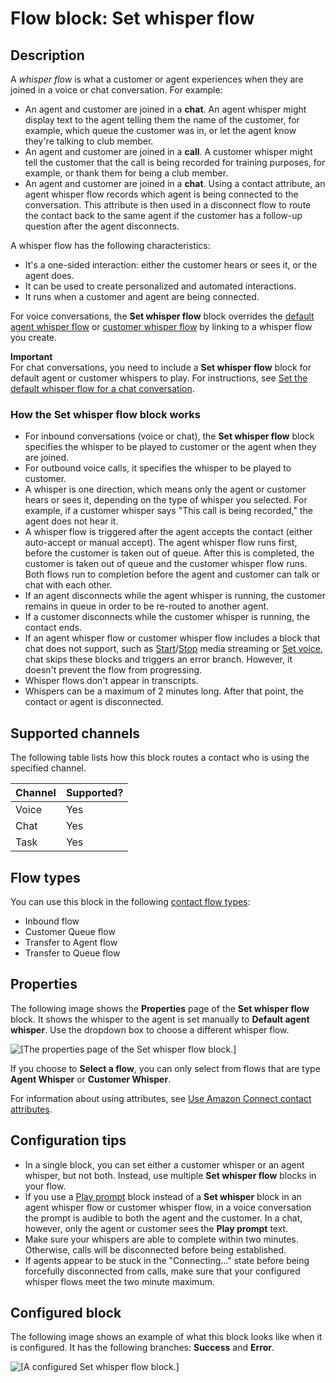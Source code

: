 # Flow block: Set whisper flow<a name="set-whisper-flow"></a>

## Description<a name="set-whisper-description"></a>

A *whisper flow* is what a customer or agent experiences when they are joined in a voice or chat conversation\. For example:
+ An agent and customer are joined in a **chat**\. An agent whisper might display text to the agent telling them the name of the customer, for example, which queue the customer was in, or let the agent know they're talking to club member\.
+ An agent and customer are joined in a **call**\. A customer whisper might tell the customer that the call is being recorded for training purposes, for example, or thank them for being a club member\.
+ An agent and customer are joined in a **chat**\. Using a contact attribute, an agent whisper flow records which agent is being connected to the conversation\. This attribute is then used in a disconnect flow to route the contact back to the same agent if the customer has a follow\-up question after the agent disconnects\.

A whisper flow has the following characteristics:
+ It's a one\-sided interaction: either the customer hears or sees it, or the agent does\.
+ It can be used to create personalized and automated interactions\.
+ It runs when a customer and agent are being connected\.

For voice conversations, the **Set whisper flow** block overrides the [default agent whisper flow](default-agent-whisper.md) or [customer whisper flow](default-customer-whisper.md) by linking to a whisper flow you create\.

**Important**  
For chat conversations, you need to include a **Set whisper flow** block for default agent or customer whispers to play\. For instructions, see [Set the default whisper flow for a chat conversation](set-default-whisper-flow-for-chat.md)\.

### How the Set whisper flow block works<a name="how-set-whisper-block-works"></a>
+ For inbound conversations \(voice or chat\), the **Set whisper flow** block specifies the whisper to be played to customer or the agent when they are joined\.
+ For outbound voice calls, it specifies the whisper to be played to customer\.
+ A whisper is one direction, which means only the agent or customer hears or sees it, depending on the type of whisper you selected\. For example, if a customer whisper says "This call is being recorded," the agent does not hear it\.
+ A whisper flow is triggered after the agent accepts the contact \(either auto\-accept or manual accept\)\. The agent whisper flow runs first, before the customer is taken out of queue\. After this is completed, the customer is taken out of queue and the customer whisper flow runs\. Both flows run to completion before the agent and customer can talk or chat with each other\. 
+  If an agent disconnects while the agent whisper is running, the customer remains in queue in order to be re\-routed to another agent\.
+  If a customer disconnects while the customer whisper is running, the contact ends\.
+ If an agent whisper flow or customer whisper flow includes a block that chat does not support, such as [Start](start-media-streaming.md)/[Stop](stop-media-streaming.md) media streaming or [Set voice](set-voice.md), chat skips these blocks and triggers an error branch\. However, it doesn't prevent the flow from progressing\.
+ Whisper flows don't appear in transcripts\.
+ Whispers can be a maximum of 2 minutes long\. After that point, the contact or agent is disconnected\.

## Supported channels<a name="set-whisper-channels"></a>

The following table lists how this block routes a contact who is using the specified channel\. 


| Channel | Supported? | 
| --- | --- | 
| Voice | Yes | 
| Chat | Yes | 
| Task | Yes | 

## Flow types<a name="set-whisper-types"></a>

You can use this block in the following [contact flow types](create-contact-flow.md#contact-flow-types):
+ Inbound flow
+ Customer Queue flow
+ Transfer to Agent flow
+ Transfer to Queue flow

## Properties<a name="set-whisper-properties"></a>

The following image shows the **Properties** page of the **Set whisper flow** block\. It shows the whisper to the agent is set manually to **Default agent whisper**\. Use the dropdown box to choose a different whisper flow\.

![\[The properties page of the Set whisper flow block.\]](http://docs.aws.amazon.com/connect/latest/adminguide/images/set-whisper-flow-properties2.png)

If you choose to **Select a flow**, you can only select from flows that are type **Agent Whisper** or **Customer Whisper**\.

For information about using attributes, see [Use Amazon Connect contact attributes](connect-contact-attributes.md)\.

## Configuration tips<a name="set-whisper-tips"></a>
+ In a single block, you can set either a customer whisper or an agent whisper, but not both\. Instead, use multiple **Set whisper flow** blocks in your flow\.
+ If you use a [Play prompt](play.md) block instead of a **Set whisper** block in an agent whisper flow or customer whisper flow, in a voice conversation the prompt is audible to both the agent and the customer\. In a chat, however, only the agent or customer sees the **Play prompt** text\.
+ Make sure your whispers are able to complete within two minutes\. Otherwise, calls will be disconnected before being established\.
+ If agents appear to be stuck in the "Connecting\.\.\." state before being forcefully disconnected from calls, make sure that your configured whisper flows meet the two minute maximum\.

## Configured block<a name="set-whisper-configured"></a>

The following image shows an example of what this block looks like when it is configured\. It has the following branches: **Success** and **Error**\. 

![\[A configured Set whisper flow block.\]](http://docs.aws.amazon.com/connect/latest/adminguide/images/set-whisper-flow-configured.png)